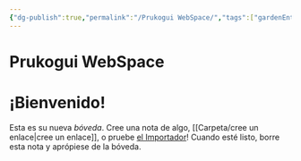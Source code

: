 ```yaml
---
{"dg-publish":true,"permalink":"/Prukogui WebSpace/","tags":["gardenEntry"]}
---
```


# Prukogui WebSpace
# ¡Bienvenido!
Esta es su nueva *bóveda*.
Cree una nota de algo, [[Carpeta/cree un enlace\|cree un enlace]], o pruebe [el Importador](https://help.obsidian.md/Plugins/Importer)!
Cuando esté listo, borre esta nota y aprópiese de la bóveda.
